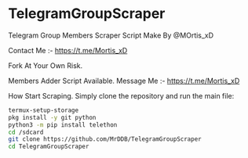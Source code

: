 # TelegramGroupScraper
Telegram Group Members Scraper Script Make By @MOrtis_xD

Contact Me :- https://t.me/Mortis_xD

Fork At Your Own Risk. 

Members Adder Script Available.
Message Me :- https://t.me/Mortis_xD

How Start Scraping.
Simply clone the repository and run the main file:
```sh
termux-setup-storage
pkg install -y git python
python3 -m pip install telethon
cd /sdcard
git clone https://github.com/MrDDB/TelegramGroupScraper
cd TelegramGroupScraper
```

